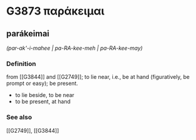 # G3873 παράκειμαι

## parákeimai

_(par-ak'-i-mahee | pa-RA-kee-meh | pa-RA-kee-may)_

### Definition

from [[G3844]] and [[G2749]]; to lie near, i.e., be at hand (figuratively, be prompt or easy); be present.

- to lie beside, to be near
- to be present, at hand

### See also

[[G2749]], [[G3844]]

